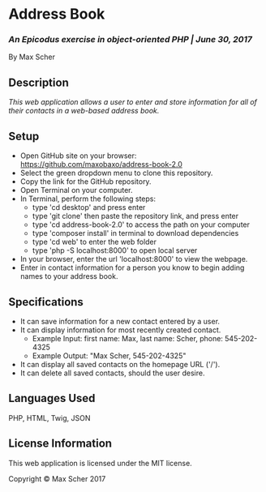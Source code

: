 # Address Book
### _An Epicodus exercise in object-oriented PHP | June 30, 2017_

By Max Scher

## Description

_This web application allows a user to enter and store information for all of their contacts in a web-based address book._

## Setup

* Open GitHub site on your browser: https://github.com/maxobaxo/address-book-2.0
* Select the green dropdown menu to clone this repository.
* Copy the link for the GitHub repository.
* Open Terminal on your computer.
* In Terminal, perform the following steps:
    * type 'cd desktop' and press enter
    * type 'git clone' then paste the repository link, and press enter
    * type 'cd address-book-2.0' to access the path on your computer
    * type 'composer install' in terminal to download dependencies
    * type 'cd web' to enter the web folder
    * type 'php -S localhost:8000' to open local server
* In your browser, enter the url 'localhost:8000' to view the webpage.
* Enter in contact information for a person you know to begin adding names to your address book.

## Specifications

* It can save information for a new contact entered by a user.
* It can display information for most recently created contact.
    * Example Input: first name: Max, last name: Scher, phone: 545-202-4325
    * Example Output: "Max Scher, 545-202-4325"
* It can display all saved contacts on the homepage URL ('/').
* It can delete all saved contacts, should the user desire.

## Languages Used

PHP, HTML, Twig, JSON

## License Information

This web application is licensed under the MIT license.

Copyright &copy; Max Scher 2017
